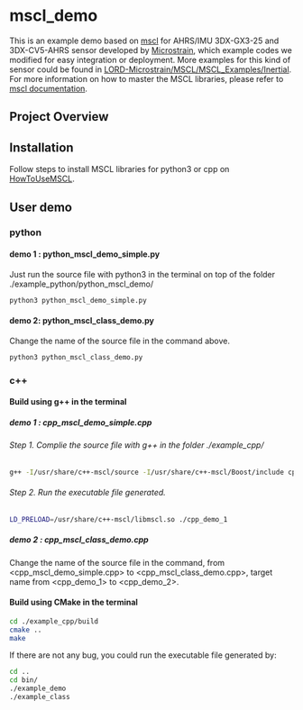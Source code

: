 
# mscl_demo

This is an example demo based on [mscl](https://github.com/LORD-MicroStrain/MSCL "mscl home") for AHRS/IMU 3DX-GX3-25 and 3DX-CV5-AHRS sensor developed by [Microstrain](https://www.microstrain.com/), which example codes we modified for easy integration or deployment. More examples for this kind of sensor could be found in [LORD-Microstrain/MSCL/MSCL_Examples/Inertial](https://github.com/LORD-MicroStrain/MSCL/tree/master/MSCL_Examples/Inertial). For more information on how to master the MSCL libraries, please refer to [mscl documentation](http://lord-microstrain.github.io/MSCL/Documentation/MSCL%20Documentation/index.html#).


## Project Overview



## Installation
Follow steps to install MSCL libraries for python3 or cpp on [HowToUseMSCL](https://github.com/LORD-MicroStrain/MSCL/blob/master/HowToUseMSCL.md?).


## User demo
### python


#### demo 1 : python_mscl_demo_simple.py
Just run the source file with python3 in the terminal on top of the folder ./example_python/python_mscl_demo/
```bash
python3 python_mscl_demo_simple.py
```


#### demo 2: python_mscl_class_demo.py
Change the name of the source file in the command above.
```bash
python3 python_mscl_class_demo.py
```


### c++
#### Build using g++ in the terminal
##### demo 1 : cpp_mscl_demo_simple.cpp
###### Step 1. Complie the source file with g++ in the folder ./example_cpp/
```bash
g++ -I/usr/share/c++-mscl/source -I/usr/share/c++-mscl/Boost/include cpp_mscl_demo_simple.cpp -o cpp_demo_1 -L/usr/share/c++-mscl -lmscl -lstdc++ -std=c++11 -lpthread -pthread
```
###### Step 2. Run the executable file generated.
```bash
LD_PRELOAD=/usr/share/c++-mscl/libmscl.so ./cpp_demo_1
```


##### demo 2 : cpp_mscl_class_demo.cpp
Change the name of the source file in the command, from <cpp_mscl_demo_simple.cpp> to <cpp_mscl_class_demo.cpp>, target name from <cpp_demo_1> to <cpp_demo_2>.


#### Build using CMake in the terminal

```bash
cd ./example_cpp/build
cmake ..
make
```
If there are not any bug, you could run the executable file generated by:
```bash
cd ..
cd bin/
./example_demo 
./example_class
```
